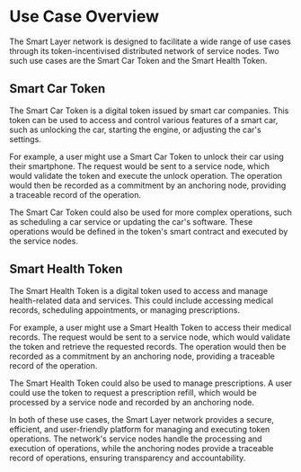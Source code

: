 # Use Case Overview

The Smart Layer network is designed to facilitate a wide range of use cases through its token-incentivised distributed network of service nodes. Two such use cases are the Smart Car Token and the Smart Health Token.

## Smart Car Token

The Smart Car Token is a digital token issued by smart car companies. This token can be used to access and control various features of a smart car, such as unlocking the car, starting the engine, or adjusting the car's settings. 

For example, a user might use a Smart Car Token to unlock their car using their smartphone. The request would be sent to a service node, which would validate the token and execute the unlock operation. The operation would then be recorded as a commitment by an anchoring node, providing a traceable record of the operation.

The Smart Car Token could also be used for more complex operations, such as scheduling a car service or updating the car's software. These operations would be defined in the token's smart contract and executed by the service nodes.

## Smart Health Token

The Smart Health Token is a digital token used to access and manage health-related data and services. This could include accessing medical records, scheduling appointments, or managing prescriptions.

For example, a user might use a Smart Health Token to access their medical records. The request would be sent to a service node, which would validate the token and retrieve the requested records. The operation would then be recorded as a commitment by an anchoring node, providing a traceable record of the operation.

The Smart Health Token could also be used to manage prescriptions. A user could use the token to request a prescription refill, which would be processed by a service node and recorded by an anchoring node.

In both of these use cases, the Smart Layer network provides a secure, efficient, and user-friendly platform for managing and executing token operations. The network's service nodes handle the processing and execution of operations, while the anchoring nodes provide a traceable record of operations, ensuring transparency and accountability.
